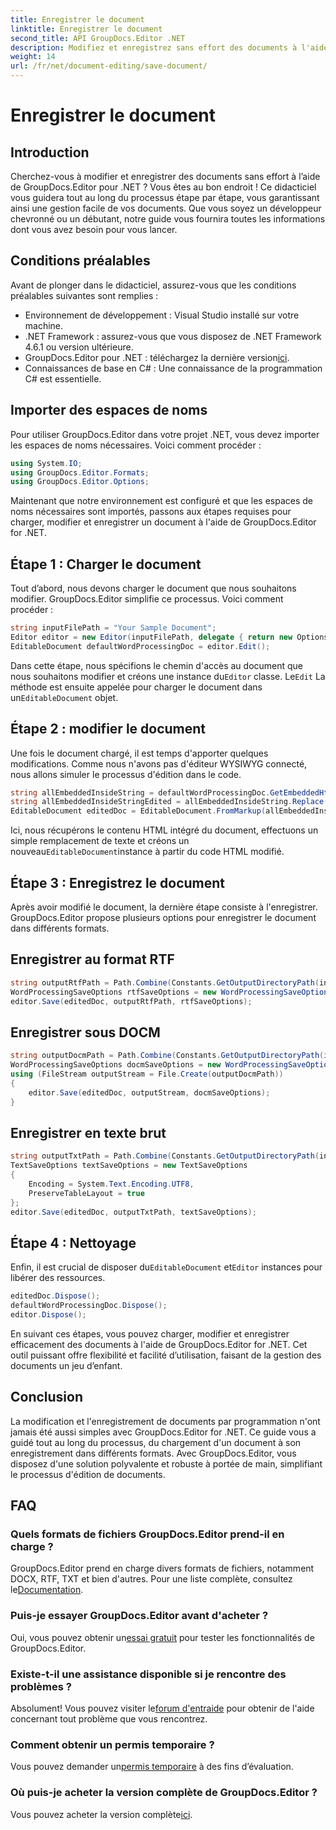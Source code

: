 ```yaml
---
title: Enregistrer le document
linktitle: Enregistrer le document
second_title: API GroupDocs.Editor .NET
description: Modifiez et enregistrez sans effort des documents à l'aide de GroupDocs.Editor pour .NET. Ce guide étape par étape simplifie le processus pour les développeurs.
weight: 14
url: /fr/net/document-editing/save-document/
---
```


# Enregistrer le document

## Introduction
Cherchez-vous à modifier et enregistrer des documents sans effort à l’aide de GroupDocs.Editor pour .NET ? Vous êtes au bon endroit ! Ce didacticiel vous guidera tout au long du processus étape par étape, vous garantissant ainsi une gestion facile de vos documents. Que vous soyez un développeur chevronné ou un débutant, notre guide vous fournira toutes les informations dont vous avez besoin pour vous lancer.
## Conditions préalables
Avant de plonger dans le didacticiel, assurez-vous que les conditions préalables suivantes sont remplies :
- Environnement de développement : Visual Studio installé sur votre machine.
- .NET Framework : assurez-vous que vous disposez de .NET Framework 4.6.1 ou version ultérieure.
-  GroupDocs.Editor pour .NET : téléchargez la dernière version[ici](https://releases.groupdocs.com/editor/net/).
- Connaissances de base en C# : Une connaissance de la programmation C# est essentielle.
## Importer des espaces de noms
Pour utiliser GroupDocs.Editor dans votre projet .NET, vous devez importer les espaces de noms nécessaires. Voici comment procéder :
```csharp
using System.IO;
using GroupDocs.Editor.Formats;
using GroupDocs.Editor.Options;
```
Maintenant que notre environnement est configuré et que les espaces de noms nécessaires sont importés, passons aux étapes requises pour charger, modifier et enregistrer un document à l'aide de GroupDocs.Editor for .NET.
## Étape 1 : Charger le document
Tout d’abord, nous devons charger le document que nous souhaitons modifier. GroupDocs.Editor simplifie ce processus. Voici comment procéder :

```csharp
string inputFilePath = "Your Sample Document";
Editor editor = new Editor(inputFilePath, delegate { return new Options.WordProcessingLoadOptions(); });
EditableDocument defaultWordProcessingDoc = editor.Edit();
```
 Dans cette étape, nous spécifions le chemin d'accès au document que nous souhaitons modifier et créons une instance du`Editor` classe. Le`Edit` La méthode est ensuite appelée pour charger le document dans un`EditableDocument` objet.
## Étape 2 : modifier le document
Une fois le document chargé, il est temps d'apporter quelques modifications. Comme nous n'avons pas d'éditeur WYSIWYG connecté, nous allons simuler le processus d'édition dans le code.

```csharp
string allEmbeddedInsideString = defaultWordProcessingDoc.GetEmbeddedHtml();
string allEmbeddedInsideStringEdited = allEmbeddedInsideString.Replace("Subtitle", "Edited subtitle");
EditableDocument editedDoc = EditableDocument.FromMarkup(allEmbeddedInsideStringEdited, null);
```
 Ici, nous récupérons le contenu HTML intégré du document, effectuons un simple remplacement de texte et créons un nouveau`EditableDocument`instance à partir du code HTML modifié.
## Étape 3 : Enregistrez le document
Après avoir modifié le document, la dernière étape consiste à l'enregistrer. GroupDocs.Editor propose plusieurs options pour enregistrer le document dans différents formats.
## Enregistrer au format RTF
```csharp
string outputRtfPath = Path.Combine(Constants.GetOutputDirectoryPath(inputFilePath), "editedDoc.rtf");
WordProcessingSaveOptions rtfSaveOptions = new WordProcessingSaveOptions(WordProcessingFormats.Rtf);
editor.Save(editedDoc, outputRtfPath, rtfSaveOptions);
```
## Enregistrer sous DOCM
```csharp
string outputDocmPath = Path.Combine(Constants.GetOutputDirectoryPath(inputFilePath), "editedDoc.docm");
WordProcessingSaveOptions docmSaveOptions = new WordProcessingSaveOptions(WordProcessingFormats.Docm);
using (FileStream outputStream = File.Create(outputDocmPath))
{
    editor.Save(editedDoc, outputStream, docmSaveOptions);
}
```
## Enregistrer en texte brut
```csharp
string outputTxtPath = Path.Combine(Constants.GetOutputDirectoryPath(inputFilePath), "editedDoc.txt");
TextSaveOptions textSaveOptions = new TextSaveOptions
{
    Encoding = System.Text.Encoding.UTF8,
    PreserveTableLayout = true
};
editor.Save(editedDoc, outputTxtPath, textSaveOptions);
```
## Étape 4 : Nettoyage
 Enfin, il est crucial de disposer du`EditableDocument` et`Editor` instances pour libérer des ressources.
```csharp
editedDoc.Dispose();
defaultWordProcessingDoc.Dispose();
editor.Dispose();
```
En suivant ces étapes, vous pouvez charger, modifier et enregistrer efficacement des documents à l'aide de GroupDocs.Editor for .NET. Cet outil puissant offre flexibilité et facilité d’utilisation, faisant de la gestion des documents un jeu d’enfant.
## Conclusion
La modification et l'enregistrement de documents par programmation n'ont jamais été aussi simples avec GroupDocs.Editor for .NET. Ce guide vous a guidé tout au long du processus, du chargement d'un document à son enregistrement dans différents formats. Avec GroupDocs.Editor, vous disposez d'une solution polyvalente et robuste à portée de main, simplifiant le processus d'édition de documents.
## FAQ
### Quels formats de fichiers GroupDocs.Editor prend-il en charge ?
GroupDocs.Editor prend en charge divers formats de fichiers, notamment DOCX, RTF, TXT et bien d'autres. Pour une liste complète, consultez le[Documentation](https://tutorials.groupdocs.com/editor/net/).
### Puis-je essayer GroupDocs.Editor avant d'acheter ?
 Oui, vous pouvez obtenir un[essai gratuit](https://releases.groupdocs.com/) pour tester les fonctionnalités de GroupDocs.Editor.
### Existe-t-il une assistance disponible si je rencontre des problèmes ?
 Absolument! Vous pouvez visiter le[forum d'entraide](https://forum.groupdocs.com/c/editor/20) pour obtenir de l'aide concernant tout problème que vous rencontrez.
### Comment obtenir un permis temporaire ?
 Vous pouvez demander un[permis temporaire](https://purchase.groupdocs.com/temporary-license/) à des fins d’évaluation.
### Où puis-je acheter la version complète de GroupDocs.Editor ?
 Vous pouvez acheter la version complète[ici](https://purchase.groupdocs.com/buy).